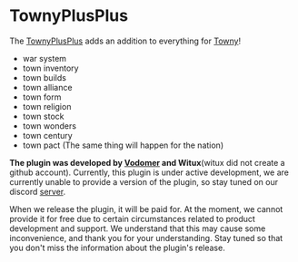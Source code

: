 # TownyPlusPlus
The [TownyPlusPlus](https://github.com/ZombneYT/TownyPlusPlus) adds an addition to everything for [Towny](https://github.com/TownyAdvanced/Towny)!
- war system
- town inventory
- town builds
- town alliance
- town form
- town religion
- town stock
- town wonders
- town century
- town pact
(The same thing will happen for the nation)

**The plugin was developed by [Vodomer](https://github.com/ZombneYT) and Witux**(witux did not create a github account).
Currently, this plugin is under active development, we are currently unable to provide a version of the plugin, so stay tuned on our discord [server](https://discord.gg/polithill).

When we release the plugin, it will be paid for. At the moment, we cannot provide it for free due to certain circumstances related to product development and support. We understand that this may cause some inconvenience, and thank you for your understanding. Stay tuned so that you don't miss the information about the plugin's release.
